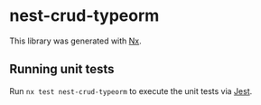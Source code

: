 # nest-crud-typeorm

This library was generated with [Nx](https://nx.dev).

## Running unit tests

Run `nx test nest-crud-typeorm` to execute the unit tests via [Jest](https://jestjs.io).
